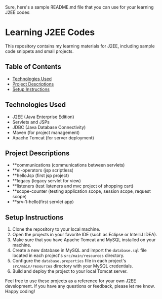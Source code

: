 Sure, here's a sample README.md file that you can use for your learning J2EE codes:

# Learning J2EE Codes

This repository contains my learning materials for J2EE, including sample code snippets and small projects. 

## Table of Contents

- [Technologies Used](#technologies-used)
- [Project Descriptions](#project-descriptions)
- [Setup Instructions](#setup-instructions)

## Technologies Used

- J2EE (Java Enterprise Edition)
- Servlets and JSPs
- JDBC (Java Database Connectivity)
- Maven (for project management)
- Apache Tomcat (for server deployment)

## Project Descriptions

- **communications (communications between servlets)
- **el-operators (jsp scriptless)
- **helloJsp (first jsp project)
- **legacy (legacy servlet for view)
- **listeners (test listeners and mvc project of shopping cart)
- **scope-counter (testing application scope, session scope, request scope)
- **srv-1-hello(first servlet app)

## Setup Instructions

1. Clone the repository to your local machine.
2. Open the projects in your favorite IDE (such as Eclipse or IntelliJ IDEA).
3. Make sure that you have Apache Tomcat and MySQL installed on your machine.
4. Create a new database in MySQL and import the `database.sql` file located in each project's `src/main/resources` directory.
5. Configure the `database.properties` file in each project's `src/main/resources` directory with your MySQL credentials.
6. Build and deploy the project to your local Tomcat server.

Feel free to use these projects as a reference for your own J2EE development. If you have any questions or feedback, please let me know. Happy coding!
